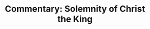 ---
title: "Commentary: Solemnity of Christ the King"
layout: reader
description: "Theme: God’s reign in the process of being established."
feature_image: posts/commentary-feast-of-christ-the-king-year-a.jpg
category: commentary
published: true
---